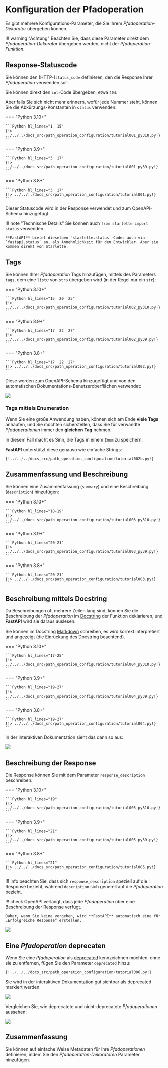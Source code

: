 # Konfiguration der Pfadoperation

Es gibt mehrere Konfigurations-Parameter, die Sie Ihrem *Pfadoperation-Dekorator* übergeben können.

!!! warning "Achtung"
    Beachten Sie, dass diese Parameter direkt dem *Pfadoperation-Dekorator* übergeben werden, nicht der *Pfadoperation-Funktion*.

## Response-Statuscode

Sie können den (HTTP-)`status_code` definieren, den die Response Ihrer *Pfadoperation* verwenden soll.

Sie können direkt den `int`-Code übergeben, etwa `404`.

Aber falls Sie sich nicht mehr erinnern, wofür jede Nummer steht, können Sie die Abkürzungs-Konstanten in `status` verwenden:

=== "Python 3.10+"

    ```Python hl_lines="1  15"
    {!> ../../../docs_src/path_operation_configuration/tutorial001_py310.py!}
    ```

=== "Python 3.9+"

    ```Python hl_lines="3  17"
    {!> ../../../docs_src/path_operation_configuration/tutorial001_py39.py!}
    ```

=== "Python 3.8+"

    ```Python hl_lines="3  17"
    {!> ../../../docs_src/path_operation_configuration/tutorial001.py!}
    ```

Dieser Statuscode wird in der Response verwendet und zum OpenAPI-Schema hinzugefügt.

!!! note "Technische Details"
    Sie können auch `from starlette import status` verwenden.

    **FastAPI** bietet dieselben `starlette.status`-Codes auch via `fastapi.status` an, als Annehmlichkeit für den Entwickler. Aber sie kommen direkt von Starlette.

## Tags

Sie können Ihrer *Pfadoperation* Tags hinzufügen, mittels des Parameters `tags`, dem eine `list`e von `str`s übergeben wird (in der Regel nur ein `str`):

=== "Python 3.10+"

    ```Python hl_lines="15  20  25"
    {!> ../../../docs_src/path_operation_configuration/tutorial002_py310.py!}
    ```

=== "Python 3.9+"

    ```Python hl_lines="17  22  27"
    {!> ../../../docs_src/path_operation_configuration/tutorial002_py39.py!}
    ```

=== "Python 3.8+"

    ```Python hl_lines="17  22  27"
    {!> ../../../docs_src/path_operation_configuration/tutorial002.py!}
    ```

Diese werden zum OpenAPI-Schema hinzugefügt und von den automatischen Dokumentations-Benutzeroberflächen verwendet:

<img src="/img/tutorial/path-operation-configuration/image01.png">

### Tags mittels Enumeration

Wenn Sie eine große Anwendung haben, können sich am Ende **viele Tags** anhäufen, und Sie möchten sicherstellen, dass Sie für verwandte *Pfadoperationen* immer den **gleichen Tag** nehmen.

In diesem Fall macht es Sinn, die Tags in einem `Enum` zu speichern.

**FastAPI** unterstützt diese genauso wie einfache Strings:

```Python hl_lines="1  8-10  13  18"
{!../../../docs_src/path_operation_configuration/tutorial002b.py!}
```

## Zusammenfassung und Beschreibung

Sie können eine Zusammenfassung (`summary`) und eine Beschreibung (`description`) hinzufügen:

=== "Python 3.10+"

    ```Python hl_lines="18-19"
    {!> ../../../docs_src/path_operation_configuration/tutorial003_py310.py!}
    ```

=== "Python 3.9+"

    ```Python hl_lines="20-21"
    {!> ../../../docs_src/path_operation_configuration/tutorial003_py39.py!}
    ```

=== "Python 3.8+"

    ```Python hl_lines="20-21"
    {!> ../../../docs_src/path_operation_configuration/tutorial003.py!}
    ```

## Beschreibung mittels Docstring

Da Beschreibungen oft mehrere Zeilen lang sind, können Sie die Beschreibung der *Pfadoperation* im <abbr title="Ein mehrzeiliger String (keiner Variable zugewiesen) als erster Ausdruck in einer Funktion, wird für die Dokumentation derselben verwendet">Docstring</abbr> der Funktion deklarieren, und **FastAPI** wird sie daraus auslesen.

Sie können im Docstring <a href="https://en.wikipedia.org/wiki/Markdown" class="external-link" target="_blank">Markdown</a> schreiben, es wird korrekt interpretiert und angezeigt (die Einrückung des Docstring beachtend).

=== "Python 3.10+"

    ```Python hl_lines="17-25"
    {!> ../../../docs_src/path_operation_configuration/tutorial004_py310.py!}
    ```

=== "Python 3.9+"

    ```Python hl_lines="19-27"
    {!> ../../../docs_src/path_operation_configuration/tutorial004_py39.py!}
    ```

=== "Python 3.8+"

    ```Python hl_lines="19-27"
    {!> ../../../docs_src/path_operation_configuration/tutorial004.py!}
    ```

In der interaktiven Dokumentation sieht das dann so aus:

<img src="/img/tutorial/path-operation-configuration/image02.png">

## Beschreibung der Response

Die Response können Sie mit dem Parameter `response_description` beschreiben:

=== "Python 3.10+"

    ```Python hl_lines="19"
    {!> ../../../docs_src/path_operation_configuration/tutorial005_py310.py!}
    ```

=== "Python 3.9+"

    ```Python hl_lines="21"
    {!> ../../../docs_src/path_operation_configuration/tutorial005_py39.py!}
    ```

=== "Python 3.8+"

    ```Python hl_lines="21"
    {!> ../../../docs_src/path_operation_configuration/tutorial005.py!}
    ```

!!! info
    beachten Sie, dass sich `response_description` speziell auf die Response bezieht, während `description` sich generell auf die *Pfadoperation* bezieht.

!!! check
    OpenAPI verlangt, dass jede *Pfadoperation* über eine Beschreibung der Response verfügt.

    Daher, wenn Sie keine vergeben, wird **FastAPI** automatisch eine für „Erfolgreiche Response“ erstellen.

<img src="/img/tutorial/path-operation-configuration/image03.png">

## Eine *Pfadoperation* deprecaten

Wenn Sie eine *Pfadoperation* als <abbr title="deprecated – veraltet: Es soll nicht mehr verwendet werden">deprecated</abbr> kennzeichnen möchten, ohne sie zu entfernen, fügen Sie den Parameter `deprecated` hinzu:

```Python hl_lines="16"
{!../../../docs_src/path_operation_configuration/tutorial006.py!}
```

Sie wird in der interaktiven Dokumentation gut sichtbar als deprecated markiert werden:

<img src="/img/tutorial/path-operation-configuration/image04.png">

Vergleichen Sie, wie deprecatete und nicht-deprecatete *Pfadoperationen* aussehen:

<img src="/img/tutorial/path-operation-configuration/image05.png">

## Zusammenfassung

Sie können auf einfache Weise Metadaten für Ihre *Pfadoperationen* definieren, indem Sie den *Pfadoperation-Dekoratoren* Parameter hinzufügen.
